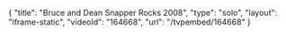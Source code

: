 {
    "title": "Bruce and Dean Snapper Rocks 2008",
    "type": "solo",
    "layout": "iframe-static",
    "videoId": "164668",
    "url": "\/tvpembed\/164668"
}